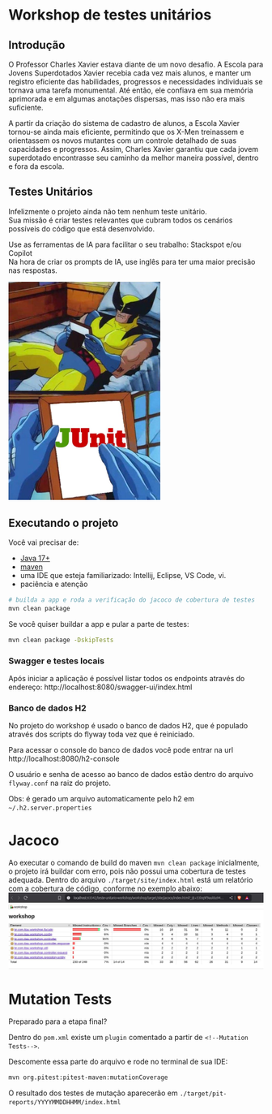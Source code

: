# Workshop de testes unitários

## Introdução
O Professor Charles Xavier estava diante de um novo desafio. A Escola para Jovens Superdotados Xavier recebia cada vez mais alunos,
e manter um registro eficiente das habilidades, progressos e necessidades individuais se tornava uma tarefa monumental.
Até então, ele confiava em sua memória aprimorada e em algumas anotações dispersas, mas isso não era mais suficiente.

A partir da criação do sistema de cadastro de alunos, a Escola Xavier tornou-se ainda mais eficiente, permitindo que os X-Men treinassem e
orientassem os novos mutantes com um controle detalhado de suas capacidades e progressos.
Assim, Charles Xavier garantiu que cada jovem superdotado encontrasse seu caminho da melhor maneira possível, dentro e fora da escola.

## Testes Unitários

Infelizmente o projeto ainda não tem nenhum teste unitário.</br>
Sua missão é criar testes relevantes que cubram todos os cenários possíveis do código que está desenvolvido.

Use as ferramentas de IA para facilitar o seu trabalho: Stackspot e/ou Copilot</br>
Na hora de criar os prompts de IA, use inglês para ter uma maior precisão nas respostas.

<img src="./docs/imagens/wolverine-junit.jpg" alt="Wolverine" width="300">

## Executando o projeto

Você vai precisar de:
* [Java 17+]
* [maven]
* uma IDE que esteja familiarizado: Intellij, Eclipse, VS Code, vi.
* paciência e atenção

```bash
# builda a app e roda a verificação do jacoco de cobertura de testes
mvn clean package
```

Se você quiser buildar a app e pular a parte de testes:

```bash
mvn clean package -DskipTests
```

### Swagger e testes locais

Após iniciar a aplicação é possível listar todos os endpoints através do endereço:
http://localhost:8080/swagger-ui/index.html

### Banco de dados H2

No projeto do workshop é usado o banco de dados H2, que é populado através dos scripts do flyway toda vez que é reiniciado.

Para acessar o console do banco de dados você pode entrar na url http://localhost:8080/h2-console

O usuário e senha de acesso ao banco de dados estão dentro do arquivo `flyway.conf` na raiz do projeto.

Obs: é gerado um arquivo automaticamente pelo h2 em `~/.h2.server.properties`
# Jacoco

Ao executar o comando de build do maven `mvn clean package` inicialmente, o projeto irá buildar com erro,
pois não possui uma cobertura de testes adequada.
Dentro do arquivo `./target/site/index.html` está um relatório com a cobertura de código, conforme no exemplo abaixo:
<img src="./docs/imagens/jacoco.jpg" alt="jacoco">

# Mutation Tests
Preparado para a etapa final?

Dentro do `pom.xml` existe um `plugin` comentado a partir de `<!--Mutation Tests-->`.

Descomente essa parte do arquivo e rode no terminal de sua IDE:

```bash
mvn org.pitest:pitest-maven:mutationCoverage
```

O resultado dos testes de mutação aparecerão em `./target/pit-reports/YYYYMMDDHHMM/index.html`

[maven]: (https://maven.apache.org/install.html)
[Java 17+]: (https://www.oracle.com/java/technologies/javase/jdk17-archive-downloads.html)